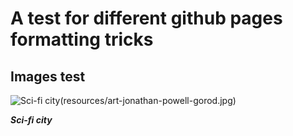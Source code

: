 # A test for different github pages formatting tricks

## Images test

![Sci-fi city]({{site.baseimageurl}})(resources/art-jonathan-powell-gorod.jpg)

_**Sci-fi city**_
